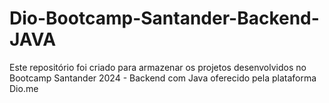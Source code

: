 # Dio-Bootcamp-Santander-Backend-JAVA
Este repositório foi criado para armazenar os projetos desenvolvidos no Bootcamp Santander 2024 - Backend com Java oferecido pela plataforma Dio.me
